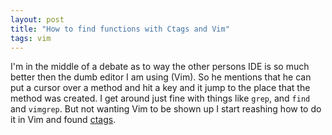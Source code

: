 ```yaml
---
layout: post
title: "How to find functions with Ctags and Vim"
tags: vim
---
```


I'm in the middle of a debate as to way the other persons IDE is so much better then the dumb editor I am using (Vim). So he mentions that he can put a cursor over a method and hit a key and it jump to the place that the method was created. I get around just fine with things like ```grep```, and ```find``` and ```vimgrep```. But not wanting Vim to be shown up I start reashing how to do it in Vim and found [ctags](http://en.wikipedia.org/wiki/Ctags).

<!--more-->
